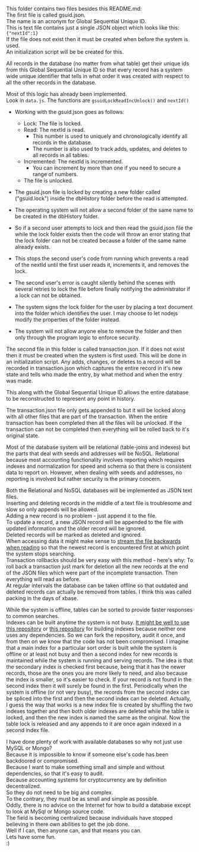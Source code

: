 This folder contains two files besides this README.md:  
The first file is called gsuid.json.  
The name is an acronym for Global Sequential Unique ID.  
This is text file contains just a single JSON object which looks like this: `{"nextId":1}`  
If the file does not exist then it must be created when before the system is used.  
An initialization script will be be created for this.  

All records in the database (no matter from what table) get their unique ids from this Global Sequential Unique ID so that every record has a system wide unique identifier that tells in what order it was created with respect to all the other records in the database.  

Most of this logic has already been implemented.  
Look in `data.js`. The functions are `gsuidLockReadIncUnlock()` and `nextId()`  

* Working with the gsuid.json goes as follows:  
  * Lock: The file is locked.  
  * Read: The nextId is read.  
    * This number is used to uniquely and chronologically identify all records in the database.  
    * The number is also used to track adds, updates, and deletes to all records in all tables.  
  * Incremented: The nextId is incremented.  
    * You can increment by more than one if you need to secure a range of numbers.  
  * The file is unlocked.  

* The gsuid.json file is locked by creating a new folder called ("gsuid.lock") inside the dbHistory folder before the read is attempted.  
* The operating system will not allow a second folder of the same name to be created in the dbHistory folder.  
* So if a second user attempts to lock and then read the gsuid.json file the while the lock folder exists then the code will throw an error stating that the lock folder can not be created because a folder of the same name already exists.  
* This stops the second user's code from running which prevents a read of the nextId until the first user reads it, increments it, and removes the lock.  
* The second user's error is caught silently behind the scenes with several retries to lock the file before finally notifying the administrator if a lock can not be obtained.  
* The system signs the lock folder for the user by placing a text document into the folder which identifies the user. I may choose to let nodejs modify the properties of the folder instead.  
* The system will not allow anyone else to remove the folder and then only through the program logic to enforce security.  

The second file in this folder is called transaction.json. If it does not exist then it must be created when the system is first used. This will be done in an initialization script. Any adds, changes, or deletes to a record will be recorded in transaction.json which captures the entire record in it's new state and tells who made the entry, by what method and when the entry was made.  

This along with the Global Sequential Unique ID allows the entire database to be reconstructed to represent any point in history.  

The transaction.json file only gets appended to but it will be locked along with all other files that are part of the transaction. When the entire transaction has been completed then all the files will be unlocked. If the transaction can not be completed then everything will be rolled back to it's original state.  

Most of the database system will be relational (table-joins and indexes) but the parts that deal with seeds and addresses will be NoSQL. Relational because most accounting functionality involves reporting which requires indexes and normalization for speed and schema so that there is consistent data to report on. However, when dealing with seeds and addresses, no reporting is involved but rather security is the primary concern.  

Both the Relational and NoSQL databases will be implemented as JSON text files.  
Inserting and deleting records in the middle of a text file is troublesome and slow so only appends will be allowed.  
Adding a new record is no problem - just append it to the file.  
To update a record, a new JSON record will be appended to the file with updated information and the older record will be ignored.  
Deleted records will be marked as deleted and ignored.  
When accessing data it might make sense to [stream the file backwards when reading](https://github.com/dominictarr/fs-reverse) so that the newest record is encountered first at which point the system stops searching.  
Transaction rollbacks should be very easy with this method - here's why: To roll back a transaction just mark for deletion all the new records at the end of the JSON files which were part of the incomplete transaction. Then everything will read as before.  
At regular intervals the database can be taken offline so that outdated and deleted records can actually be removed from tables. 
I think this was called packing in the days of xbase.  

While the system is offline, tables can be sorted to provide faster responses to common searches.  
Indexes can be built anytime the system is not busy. [It might be well to use this repository](https://github.com/nextapps-de/flexsearch) or [this repository](https://github.com/nextapps-de/bulksearch) for building indexes because neither one uses any dependencies. So we can fork the repository, audit it once, and from then on we know that the code has not been compromised. I imagine that a main index for a particular sort order is built while the system is offline or at least not busy and then a second index for new records is maintained while the system is running and serving records. The idea is that the secondary index is checked first because, being that it has the newer records, those are the ones you are more likely to need, and also because the index is smaller, so it's easier to check. If your record is not found in the second index then it will surely be found in the first. Periodically when the system is offline (or not very busy), the records from the second index can be spliced into the first and then the second index can be deleted. Actually, I guess the way that works is a new index file is created by shuffling the two indexes together and then both older indexes are deleted while the table is locked, and then the new index is named the same as the original. Now the table lock is released and any appends to it are once again indexed in a second index file.

I have done plenty of work with available databases so why not just use MySQL or Mongo?  
Because it is impossible to know if someone else's code has been backdoored or compromised.  
Because I want to make something small and simple and without dependencies, so that it's easy to audit.  
Because accounting systems for cryptocurrency are by definition decentralized.  
So they do not need to be big and complex.  
To the contrary, they must be as small and simple as possible.  
Oddly, there is no advice on the Internet for how to build a database except to look at MySql or Mongo source code.  
The field is becoming centralized because individuals have stopped believing in there own abilities to get the job done.  
Well if I can, then anyone can, and that means you can.  
Lets have some fun.   
:)
